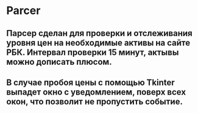 # Parcer
## Парсер сделан для проверки и отслеживания уровня цен на необходимые активы на сайте РБК. Интервал проверки 15 минут, актывы можно дописать плюсом.
## В случае пробоя цены с помощью Tkinter выпадет окно с уведомлением, поверх всех окон, что позволит не пропустить событие.
